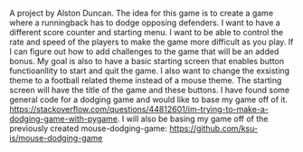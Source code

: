 A project by Alston Duncan.
The idea for this game is to create a game where a runningback has to dodge opposing defenders. I want to have a different score counter and starting menu. I want to be able to control the rate and speed of the players to make the game more difficult as you play. If I can figure out how to add challenges to the game that will be an added bonus. My goal is also to have a basic starting screen that enables button functioanllity to start and quit the game. I also want to change the exsisting theme to a football related theme instead of a mouse theme. The starting screen will have the title of the game and these buttons. I have found some general code for a dodging game and would like to base my game off of it. https://stackoverflow.com/questions/44812601/im-trying-to-make-a-dodging-game-with-pygame. I will also be basing my game off of the previously created mouse-dodging-game: https://github.com/ksu-is/mouse-dodging-game 



